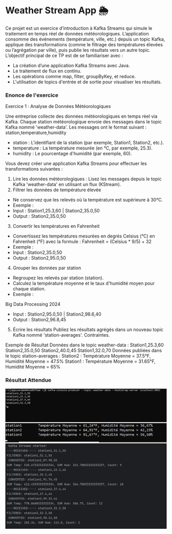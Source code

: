 <h1>Weather Stream App 🌦️</h1>

Ce projet est un exercice d’introduction à Kafka Streams qui simule le traitement en temps réel de données météorologiques. L’application consomme des événements (température, ville, etc.) depuis un topic Kafka, applique des transformations (comme le filtrage des températures élevées ou l’agrégation par ville), puis publie les résultats vers un autre topic.
L’objectif principal de ce TP est de se familiariser avec :
  - La création d’une application Kafka Streams avec Java.
  - Le traitement de flux en continu.
  - Les opérations comme map, filter, groupByKey, et reduce.
  - L'utilisation de topics d'entrée et de sortie pour visualiser les résultats.
<h3>Enonce de l'exercice</h3>
Exercice 1 : Analyse de Données Météorologiques

Une entreprise collecte des données météorologiques en temps réel via Kafka. Chaque
station météorologique envoie des messages dans le topic Kafka nommé 'weather-data'. Les
messages ont le format suivant :
station,temperature,humidity
- station : L'identifiant de la station (par exemple, Station1, Station2, etc.).
- temperature : La température mesurée (en °C, par exemple, 25.3).
- humidity : Le pourcentage d'humidité (par exemple, 60).

Vous devez créer une application Kafka Streams pour effectuer les transformations suivantes
:
1. Lire les données météorologiques : Lisez les messages depuis le topic Kafka 'weather-data'
   en utilisant un flux (KStream).
2. Filtrer les données de température élevée
- Ne conservez que les relevés où la température est supérieure à 30°C.
- Exemple :
- Input : Station1,25.3,60 | Station2,35.0,50
- Output : Station2,35.0,50
3. Convertir les températures en Fahrenheit
- Convertissez les températures mesurées en degrés Celsius (°C) en Fahrenheit (°F) avec la
  formule :
  Fahrenheit = (Celsius * 9/5) + 32
- Exemple :
- Input : Station2,35.0,50
- Output : Station2,95.0,50
4. Grouper les données par station
- Regroupez les relevés par station (station).
- Calculez la température moyenne et le taux d'humidité moyen pour chaque station.
- Exemple :

Big Data Processing 2024

- Input : Station2,95.0,50 | Station2,98.6,40
- Output : Station2,96.8,45
5. Écrire les résultats
   Publiez les résultats agrégés dans un nouveau topic Kafka nommé 'station-averages'.
   Contraintes.

Exemple de Résultat
Données dans le topic weather-data :
Station1,25.3,60
Station2,35.0,50
Station2,40.0,45
Station1,32.0,70
Données publiées dans le topic station-averages :
Station2 : Température Moyenne = 37.5°F, Humidité Moyenne = 47.5%
Station1 : Température Moyenne = 31.65°F, Humidité Moyenne = 65%

<h3>Résultat Attendue</h3>
<img src="pictures/capt1.png">

<img src="pictures/capt2.png">

<img src="pictures/capt3.png">
